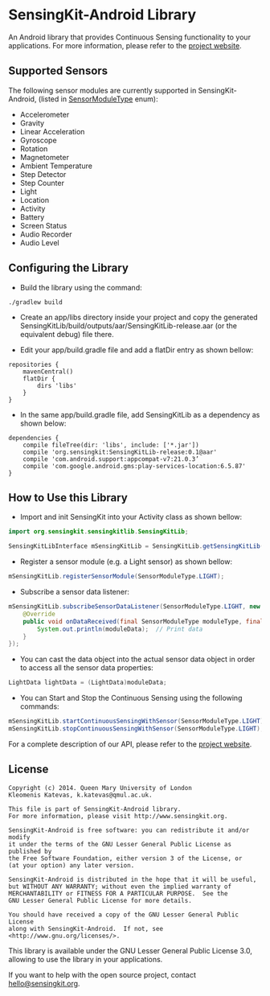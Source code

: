 # SensingKit-Android Library

An Android library that provides Continuous Sensing functionality to your applications. For more information, please refer to the [project website](http://www.sensingkit.org).


## Supported Sensors

The following sensor modules are currently supported in SensingKit-Android, (listed in [SensorModuleType](SensingKitLib/src/main/java/org/sensingkit/sensingkitlib/modules/SensorModuleType.java) enum):

- Accelerometer
- Gravity
- Linear Acceleration
- Gyroscope
- Rotation
- Magnetometer
- Ambient Temperature
- Step Detector
- Step Counter
- Light
- Location
- Activity
- Battery
- Screen Status
- Audio Recorder
- Audio Level

## Configuring the Library

- Build the library using the command:

```
./gradlew build
```

- Create an app/libs directory inside your project and copy the generated SensingKitLib/build/outputs/aar/SensingKitLib-release.aar (or the equivalent debug) file there.

- Edit your app/build.gradle file and add a flatDir entry as shown bellow:

```
repositories {
    mavenCentral()
    flatDir {
        dirs 'libs'
    }
}
```


- In the same app/build.gradle file, add SensingKitLib as a dependency as shown below:

```
dependencies {
    compile fileTree(dir: 'libs', include: ['*.jar'])
    compile 'org.sensingkit:SensingKitLib-release:0.1@aar'
    compile 'com.android.support:appcompat-v7:21.0.3’
    compile 'com.google.android.gms:play-services-location:6.5.87'
}
```


## How to Use this Library

- Import and init SensingKit into your Activity class as shown bellow:

```java
import org.sensingkit.sensingkitlib.SensingKitLib;

SensingKitLibInterface mSensingKitLib = SensingKitLib.getSensingKitLib(this);
```


- Register a sensor module (e.g. a Light sensor) as shown bellow:

```java
mSensingKitLib.registerSensorModule(SensorModuleType.LIGHT);
```


- Subscribe a sensor data listener:

```java
mSensingKitLib.subscribeSensorDataListener(SensorModuleType.LIGHT, new SKSensorDataListener() {
    @Override
    public void onDataReceived(final SensorModuleType moduleType, final DataInterface moduleData) {
        System.out.println(moduleData);  // Print data
    }
});
```


- You can cast the data object into the actual sensor data object in order to access all the sensor data properties:
 
```java
LightData lightData = (LightData)moduleData;
```



- You can Start and Stop the Continuous Sensing using the following commands:

```java
mSensingKitLib.startContinuousSensingWithSensor(SensorModuleType.LIGHT);
mSensingKitLib.stopContinuousSensingWithSensor(SensorModuleType.LIGHT);
```


For a complete description of our API, please refer to the [project website](http://www.sensingkit.org).

## License

```
Copyright (c) 2014. Queen Mary University of London
Kleomenis Katevas, k.katevas@qmul.ac.uk.

This file is part of SensingKit-Android library.
For more information, please visit http://www.sensingkit.org.

SensingKit-Android is free software: you can redistribute it and/or modify
it under the terms of the GNU Lesser General Public License as published by
the Free Software Foundation, either version 3 of the License, or
(at your option) any later version.

SensingKit-Android is distributed in the hope that it will be useful,
but WITHOUT ANY WARRANTY; without even the implied warranty of
MERCHANTABILITY or FITNESS FOR A PARTICULAR PURPOSE.  See the
GNU Lesser General Public License for more details.

You should have received a copy of the GNU Lesser General Public License
along with SensingKit-Android.  If not, see <http://www.gnu.org/licenses/>.
```

This library is available under the GNU Lesser General Public License 3.0, allowing to use the library in your applications.

If you want to help with the open source project, contact hello@sensingkit.org.
